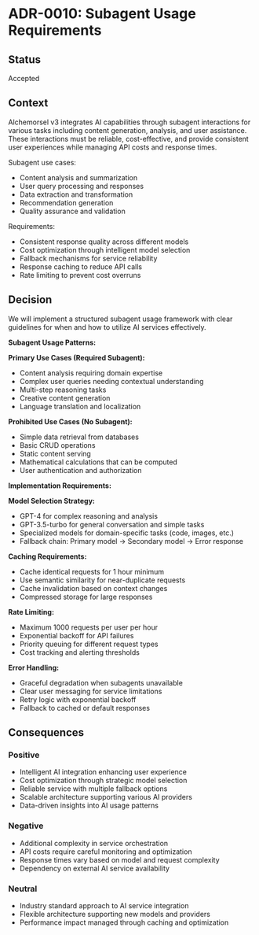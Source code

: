 # ADR-0010: Subagent Usage Requirements

## Status
Accepted

## Context
Alchemorsel v3 integrates AI capabilities through subagent interactions for various tasks including content generation, analysis, and user assistance. These interactions must be reliable, cost-effective, and provide consistent user experiences while managing API costs and response times.

Subagent use cases:
- Content analysis and summarization
- User query processing and responses
- Data extraction and transformation
- Recommendation generation
- Quality assurance and validation

Requirements:
- Consistent response quality across different models
- Cost optimization through intelligent model selection
- Fallback mechanisms for service reliability
- Response caching to reduce API calls
- Rate limiting to prevent cost overruns

## Decision
We will implement a structured subagent usage framework with clear guidelines for when and how to utilize AI services effectively.

**Subagent Usage Patterns:**

**Primary Use Cases (Required Subagent):**
- Content analysis requiring domain expertise
- Complex user queries needing contextual understanding
- Multi-step reasoning tasks
- Creative content generation
- Language translation and localization

**Prohibited Use Cases (No Subagent):**
- Simple data retrieval from databases
- Basic CRUD operations
- Static content serving
- Mathematical calculations that can be computed
- User authentication and authorization

**Implementation Requirements:**

**Model Selection Strategy:**
- GPT-4 for complex reasoning and analysis
- GPT-3.5-turbo for general conversation and simple tasks
- Specialized models for domain-specific tasks (code, images, etc.)
- Fallback chain: Primary model → Secondary model → Error response

**Caching Requirements:**
- Cache identical requests for 1 hour minimum
- Use semantic similarity for near-duplicate requests
- Cache invalidation based on context changes
- Compressed storage for large responses

**Rate Limiting:**
- Maximum 1000 requests per user per hour
- Exponential backoff for API failures
- Priority queuing for different request types
- Cost tracking and alerting thresholds

**Error Handling:**
- Graceful degradation when subagents unavailable
- Clear user messaging for service limitations
- Retry logic with exponential backoff
- Fallback to cached or default responses

## Consequences

### Positive
- Intelligent AI integration enhancing user experience
- Cost optimization through strategic model selection
- Reliable service with multiple fallback options
- Scalable architecture supporting various AI providers
- Data-driven insights into AI usage patterns

### Negative
- Additional complexity in service orchestration
- API costs require careful monitoring and optimization
- Response times vary based on model and request complexity
- Dependency on external AI service availability

### Neutral
- Industry standard approach to AI service integration
- Flexible architecture supporting new models and providers
- Performance impact managed through caching and optimization